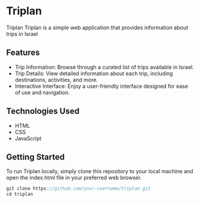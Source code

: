 # Triplan

Triplan Triplan is a simple web application that provides information about trips in Israel

## Features

* Trip Information: Browse through a curated list of trips available in Israel.
* Trip Details: View detailed information about each trip, including destinations, activities, and more.
* Interactive Interface: Enjoy a user-friendly interface designed for ease of use and navigation.

## Technologies Used
* HTML
* CSS
* JavaScript

## Getting Started
To run Triplan locally, simply clone this repository to your local machine and open the index.html file in your preferred web browser.

```javascript
git clone https://github.com/your-username/triplan.git
cd triplan
```

